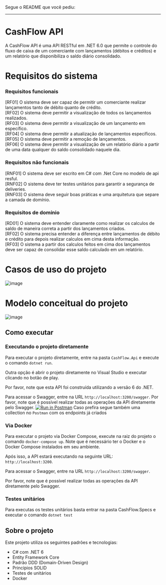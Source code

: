 Segue o README que você pediu:

---

# CashFlow API

A CashFlow API é uma API RESTful em .NET 6.0 que permite o controle do fluxo de caixa de um comerciante com lançamentos (débitos e créditos) e um relatório que disponibiliza o saldo diário consolidado.

# Requisitos do sistema

### Requisitos funcionais

[RF01] O sistema deve ser capaz de permitir um comerciante realizar lançamentos tanto de débito quanto de crédito.<br>
[RF02] O sistema deve permitir a visualização de todos os lançamentos realizados.<br>
[RF03] O sistema deve permitir a visualização de um lançamento em específico.<br>
[RF04] O sistema deve permitir a atualização de lançamentos específicos.<br>
[RF05] O sistema deve permitir a remoção de lançamentos.<br>
[RF06] O sistema deve permitir a visualização de um relatório diário a partir de uma data qualquer do saldo consolidado naquele dia.<br>

### Requisitos não funcionais

[RNF01] O sistema deve ser escrito em C# com .Net Core no modelo de api resful.<br>
[RNF02] O sistema deve ter testes unitários para garantir a segurança de deliveries.<br>
[RNF03] O sistema deve seguir boas práticas e uma arquitetura que separe a camada de domínio.<br>


### Requisitos de domínio

[RD01] O sistema deve entender claramente como realizar os calculos de saldo de maneira correta a partir dos lançamentos criados.<br>
[RF02] O sistema precisa entender a diferença entre lançamentos de débito e crédito para depois realizar calculos em cima desta informação.<br>
[RF03] O sistema a partir dos calculos feitos em cima dos lançamentos deve ser capaz de consolidar esse saldo calculado em um relatório.<br>

# Casos de uso do projeto

![image](https://github.com/warriorsyn/cashflow-api/assets/39230805/aa6c8475-6017-445e-ab04-cfae4c20cada)

# Modelo conceitual do projeto

![image](https://github.com/warriorsyn/cashflow-api/assets/39230805/833fa322-70bb-4000-9a02-087ee349b0ba)


## Como executar

### Executando o projeto diretamente

Para executar o projeto diretamente, entre na pasta `CashFlow.Api` e execute o comando `dotnet run`.

Outra opção é abrir o projeto diretamente no Visual Studio e executar clicando no botão de play.

Por favor, note que esta API foi construída utilizando a versão 6 do .NET.

Para acessar o Swagger, entre na URL `http://localhost:3200/swagger`.
Por favor, note que é possível realizar todas as operações da API diretamente pelo Swagger.
[![Run in Postman](https://run.pstmn.io/button.svg)](https://app.getpostman.com/run-collection/11187091-9f718bf9-da12-4106-a675-f0c18fb1fd3b?action=collection%2Ffork&source=rip_markdown&collection-url=entityId%3D11187091-9f718bf9-da12-4106-a675-f0c18fb1fd3b%26entityType%3Dcollection%26workspaceId%3D4d019a1c-3ab2-4147-8cd1-760e04194bbd)
Caso prefira segue também uma collection no `Postman` com os endpoints já criados


### Via Docker

Para executar o projeto via Docker Compose, execute na raiz do projeto o comando `docker-compose up`. Note que é necessário ter o Docker e o Docker Compose instalados em seu ambiente.

Após isso, a API estará executando na seguinte URL: `http://localhost:3200`.

Para acessar o Swagger, entre na URL `http://localhost:3200/swagger`.

Por favor, note que é possível realizar todas as operações da API diretamente pelo Swagger.

### Testes unitários

Para executas os testes unitários basta entrar na pasta CashFlow.Specs e executar o comando `dotnet test`

## Sobre o projeto

Este projeto utiliza os seguintes padrões e tecnologias:

- C# com .NET 6
- Entity Framework Core
- Padrão DDD (Domain-Driven Design)
- Princípios SOLID
- Testes de unitários
- Docker
